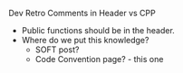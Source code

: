 Dev Retro
Comments in Header vs CPP
- Public functions should be in the header.
- Where do we put this knowledge?
	- SOFT post?
	- Code Convention page? - this one 